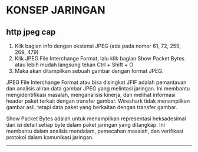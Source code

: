 # KONSEP JARINGAN

## http jpeg cap
1. Klik bagian info dengan ekstensi JPEG (ada pada nomor 61, 72, 259, 269, 479)
2. Klik JPEG File Interchange Format, lalu klik bagian Show Packet Bytes atau lebih mudah langsung tekan Ctrl + Shift + O
3. Maka akan ditampilkan sebuah gambar dengan format JPEG.

JPEG File Interchange Format atau bisa disingkat JFIF adalah pemantauan dan analisis aliran data gambar JPEG yang melintasi jaringan. Ini membantu mengidentifikasi masalah, menganalisis kinerja, dan melihat informasi header paket terkait dengan transfer gambar. Wireshark tidak menampilkan gambar asli, tetapi data paket yang berkaitan dengan transfer gambar.

Show Packet Bytes adalah untuk menampilkan representasi heksadesimal dari isi detail setiap byte dalam paket jaringan yang ditangkap. Ini membantu dalam analisis mendalam, pemecahan masalah, dan verifikasi protokol dalam komunikasi jaringan.

---